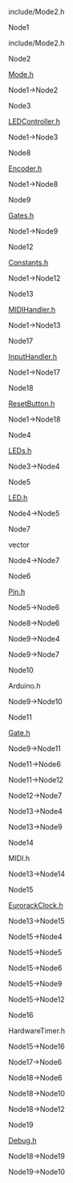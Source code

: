 include/Mode2.h

Node1

include/Mode2.h

Node2

[Mode.h](Mode_8h.html " ")

Node1-\>Node2

Node3

[LEDController.h](LEDController_8h.html " ")

Node1-\>Node3

Node8

[Encoder.h](Encoder_8h.html " ")

Node1-\>Node8

Node9

[Gates.h](Gates_8h.html " ")

Node1-\>Node9

Node12

[Constants.h](Constants_8h.html " ")

Node1-\>Node12

Node13

[MIDIHandler.h](MIDIHandler_8h.html " ")

Node1-\>Node13

Node17

[InputHandler.h](InputHandler_8h.html " ")

Node1-\>Node17

Node18

[ResetButton.h](ResetButton_8h.html " ")

Node1-\>Node18

Node4

[LEDs.h](LEDs_8h.html " ")

Node3-\>Node4

Node5

[LED.h](LED_8h.html " ")

Node4-\>Node5

Node7

vector

Node4-\>Node7

Node6

[Pin.h](Pin_8h.html " ")

Node5-\>Node6

Node8-\>Node6

Node9-\>Node4

Node9-\>Node7

Node10

Arduino.h

Node9-\>Node10

Node11

[Gate.h](Gate_8h.html " ")

Node9-\>Node11

Node11-\>Node6

Node11-\>Node12

Node12-\>Node7

Node13-\>Node4

Node13-\>Node9

Node14

MIDI.h

Node13-\>Node14

Node15

[EurorackClock.h](EurorackClock_8h.html " ")

Node13-\>Node15

Node15-\>Node4

Node15-\>Node5

Node15-\>Node6

Node15-\>Node9

Node15-\>Node12

Node16

HardwareTimer.h

Node15-\>Node16

Node17-\>Node6

Node18-\>Node6

Node18-\>Node10

Node18-\>Node12

Node19

[Debug.h](Debug_8h.html " ")

Node18-\>Node19

Node19-\>Node10

[](Mode2_8h__incl_org.svg)
